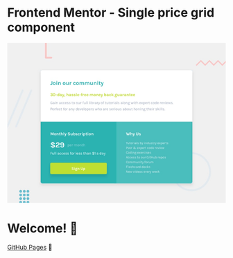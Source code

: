 # Frontend Mentor - Single price grid component

![Design preview for the Single price grid component coding challenge](./design/desktop-preview.jpg)

# Welcome! 👋

[GitHub Pages](https://i-am-vahid.github.io/single-price-grid-component/) 🚀

